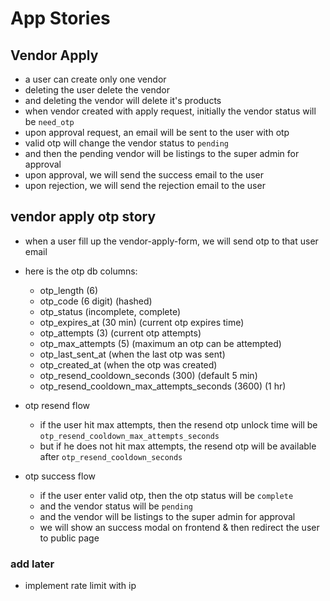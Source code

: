 # App Stories

## Vendor Apply

- a user can create only one vendor
- deleting the user delete the vendor
- and deleting the vendor will delete it's products
- when vendor created with apply request, initially the vendor status will be `need_otp`
- upon approval request, an email will be sent to the user with otp
- valid otp will change the vendor status to `pending`
- and then the pending vendor will be listings to the super admin for approval
- upon approval, we will send the success email to the user
- upon rejection, we will send the rejection email to the user

## vendor apply otp story

- when a user fill up the vendor-apply-form, we will send otp to that user email

- here is the otp db columns:

  - otp_length (6)
  - otp_code (6 digit) (hashed)
  - otp_status (incomplete, complete)
  - otp_expires_at (30 min) (current otp expires time)
  - otp_attempts (3) (current otp attempts)
  - otp_max_attempts (5) (maximum an otp can be attempted)
  - otp_last_sent_at (when the last otp was sent)
  - otp_created_at (when the otp was created)
  - otp_resend_cooldown_seconds (300) (default 5 min)
  - otp_resend_cooldown_max_attempts_seconds (3600) (1 hr)

- otp resend flow

  - if the user hit max attempts, then the resend otp unlock time will be `otp_resend_cooldown_max_attempts_seconds`
  - but if he does not hit max attempts, the resend otp will be available after `otp_resend_cooldown_seconds`

- otp success flow

  - if the user enter valid otp, then the otp status will be `complete`
  - and the vendor status will be `pending`
  - and the vendor will be listings to the super admin for approval
  - we will show an success modal on frontend & then redirect the user to public page

### add later

- implement rate limit with ip
